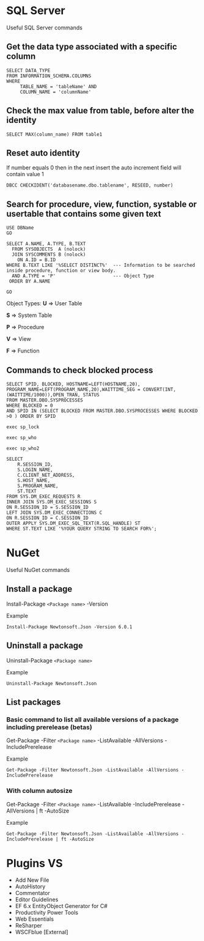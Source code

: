 # SQL Server
Useful SQL Server commands

## Get the data type associated with a specific column
```
SELECT DATA_TYPE 
FROM INFORMATION_SCHEMA.COLUMNS
WHERE 
     TABLE_NAME = 'tableName' AND 
     COLUMN_NAME = 'columnName'

```

## Check the max value from table, before alter the identity
```
SELECT MAX(column_name) FROM table1
```

## Reset auto identity
If number equals 0 then in the next insert the auto increment field will contain value 1
```
DBCC CHECKIDENT('databasename.dbo.tablename', RESEED, number)
```

## Search for procedure, view, function, systable or usertable that contains some given text

```
USE DBName
GO

SELECT A.NAME, A.TYPE, B.TEXT
  FROM SYSOBJECTS  A (nolock)
  JOIN SYSCOMMENTS B (nolock) 
    ON A.ID = B.ID
WHERE B.TEXT LIKE '%SELECT DISTINCT%'  --- Information to be searched inside procedure, function or view body.
  AND A.TYPE = 'P'                     --- Object Type
 ORDER BY A.NAME
 
GO
```
Object Types:
**U** => User Table

**S** => System Table

**P** => Procedure

**V** => View

**F** => Function

## Commands to check blocked process
```
SELECT SPID, BLOCKED, HOSTNAME=LEFT(HOSTNAME,20), PROGRAM_NAME=LEFT(PROGRAM_NAME,20),WAITTIME_SEG = CONVERT(INT,(WAITTIME/1000)),OPEN_TRAN, STATUS
FROM MASTER.DBO.SYSPROCESSES
WHERE BLOCKED = 0 
AND SPID IN (SELECT BLOCKED FROM MASTER.DBO.SYSPROCESSES WHERE BLOCKED >0 ) ORDER BY SPID 
```
```
exec sp_lock
```
```
exec sp_who
```
```
exec sp_who2
```
```
SELECT
    R.SESSION_ID,
    S.LOGIN_NAME,
    C.CLIENT_NET_ADDRESS,
    S.HOST_NAME,
    S.PROGRAM_NAME,
    ST.TEXT
FROM SYS.DM_EXEC_REQUESTS R
INNER JOIN SYS.DM_EXEC_SESSIONS S
ON R.SESSION_ID = S.SESSION_ID
LEFT JOIN SYS.DM_EXEC_CONNECTIONS C
ON R.SESSION_ID = C.SESSION_ID
OUTER APPLY SYS.DM_EXEC_SQL_TEXT(R.SQL_HANDLE) ST
WHERE ST.TEXT LIKE '%YOUR QUERY STRING TO SEARCH FOR%';
```

# NuGet
Useful NuGet commands 

## Install a package
Install-Package ```<Package name>``` -Version <Version>

Example
```shell
Install-Package Newtonsoft.Json -Version 6.0.1
```

## Uninstall a package
Uninstall-Package ```<Package name>```

Example
```shell
Uninstall-Package Newtonsoft.Json
```
## List packages
### Basic command to list all available versions of a package including prerelease (betas)
Get-Package -Filter ```<Package name>``` -ListAvailable -AllVersions -IncludePrerelease
  
Example
```shell
Get-Package -Filter Newtonsoft.Json -ListAvailable -AllVersions -IncludePrerelease
```
### With column autosize
Get-Package -Filter ```<Package name>``` -ListAvailable -IncludePrerelease -AllVersions | ft -AutoSize
  
Example
```shell
Get-Package -Filter Newtonsoft.Json -ListAvailable -AllVersions -IncludePrerelease | ft -AutoSize
```

# Plugins VS
- Add New File
- AutoHistory
- Commentator
- Editor Guidelines
- EF 6.x EntityObject Generator for C#
- Productivity Power Tools
- Web Essentials
- ReSharper
- WSCFblue [External]
